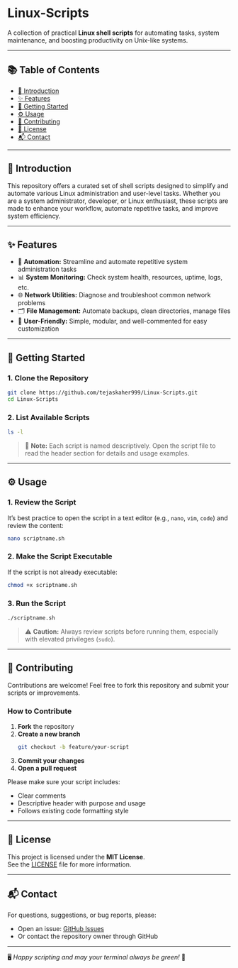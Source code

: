 # Linux-Scripts

A collection of practical **Linux shell scripts** for automating tasks, system maintenance, and boosting productivity on Unix-like systems.

---

## 📚 Table of Contents

- [📖 Introduction](#introduction)
- [✨ Features](#features)
- [🚀 Getting Started](#getting-started)
- [⚙️ Usage](#usage)
- [🤝 Contributing](#contributing)
- [📄 License](#license)
- [📬 Contact](#contact)

---

## 📖 Introduction

This repository offers a curated set of shell scripts designed to simplify and automate various Linux administration and user-level tasks. Whether you are a system administrator, developer, or Linux enthusiast, these scripts are made to enhance your workflow, automate repetitive tasks, and improve system efficiency.

---

## ✨ Features

- 🔁 **Automation:** Streamline and automate repetitive system administration tasks  
- 📊 **System Monitoring:** Check system health, resources, uptime, logs, etc.  
- 🌐 **Network Utilities:** Diagnose and troubleshoot common network problems  
- 🗂️ **File Management:** Automate backups, clean directories, manage files  
- 🧩 **User-Friendly:** Simple, modular, and well-commented for easy customization  

---

## 🚀 Getting Started

### 1. Clone the Repository

```bash
git clone https://github.com/tejaskaher999/Linux-Scripts.git
cd Linux-Scripts
```

### 2. List Available Scripts

```bash
ls -l
```

> 📌 **Note:** Each script is named descriptively. Open the script file to read the header section for details and usage examples.

---

## ⚙️ Usage

### 1. Review the Script

It’s best practice to open the script in a text editor (e.g., `nano`, `vim`, `code`) and review the content:

```bash
nano scriptname.sh
```

### 2. Make the Script Executable

If the script is not already executable:

```bash
chmod +x scriptname.sh
```

### 3. Run the Script

```bash
./scriptname.sh
```

> ⚠️ **Caution:** Always review scripts before running them, especially with elevated privileges (`sudo`).

---

## 🤝 Contributing

Contributions are welcome! Feel free to fork this repository and submit your scripts or improvements.

### How to Contribute

1. **Fork** the repository  
2. **Create a new branch**  
   ```bash
   git checkout -b feature/your-script
   ```
3. **Commit your changes**  
4. **Open a pull request**

Please make sure your script includes:

- Clear comments
- Descriptive header with purpose and usage
- Follows existing code formatting style

---

## 📄 License

This project is licensed under the **MIT License**.  
See the [LICENSE](LICENSE) file for more information.

---

## 📬 Contact

For questions, suggestions, or bug reports, please:

- Open an issue: [GitHub Issues](https://github.com/tejaskaher999/Linux-Scripts/issues)
- Or contact the repository owner through GitHub

---

🖥️ *Happy scripting and may your terminal always be green!* 🚀
